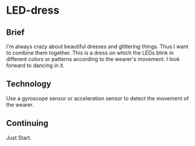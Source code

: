 # LED-dress

## Brief

I'm always crazy about beautiful dresses and glittering things. Thus I want to combine them together.
This is a dress on which the LEDs blink in different colors or patterns according to the wearer's movement.
I look forward to dancing in it.

## Technology

Use a gyroscope sensor or acceleration sensor to detect the movement of the wearer.

## Continuing

Just Start.


